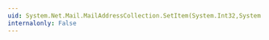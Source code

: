```yaml
---
uid: System.Net.Mail.MailAddressCollection.SetItem(System.Int32,System.Net.Mail.MailAddress)
internalonly: False
---
```

